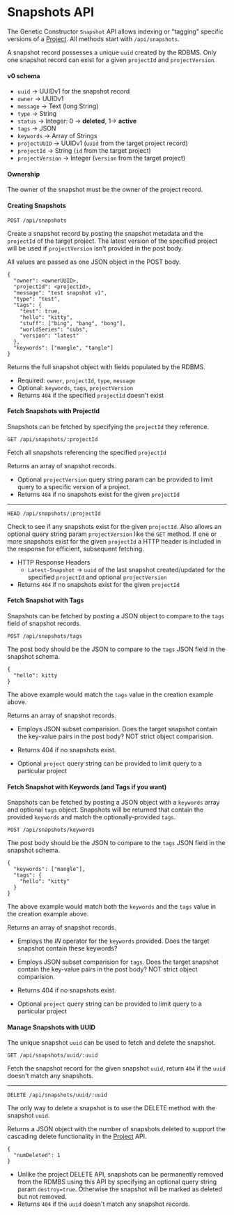 # Snapshots API

The Genetic Constructor `Snapshot` API allows indexing or "tagging" specific versions of a [Project](./PROJECTS.md). All methods start with `/api/snapshots`.

A snapshot record possesses a unique `uuid` created by the RDBMS. Only one snapshot record can exist for a given `projectId` and `projectVersion`.

#### v0 schema

* `uuid` -> UUIDv1 for the snapshot record
* `owner` -> UUIDv1
* `message` -> Text (long String)
* `type` -> String
* `status` -> Integer: 0 -> **deleted**, 1-> **active**
* `tags` -> JSON
* `keywords` -> Array of Strings
* `projectUUID` -> UUIDv1 (`uuid` from the target project record)
* `projectId` -> String (`id` from the target project)
* `projectVersion` -> Integer (`version` from the target project)

#### Ownership

The owner of the snapshot must be the owner of the project record.

#### Creating Snapshots

`POST /api/snapshots`

Create a snapshot record by posting the snapshot metadata and the `projectId` of the target project. The latest version of the specified project will be used if `projectVersion` isn't provided in the post body.

All values are passed as one JSON object in the POST body.

```
{
  "owner": <ownerUUID>,
  "projectId": <projectId>,
  "message": "test snapshot v1",
  "type": "test",
  "tags": {
    "test": true,
    "hello": "kitty",
    "stuff": ["bing", "bang", "bong"],
    "worldSeries": "cubs",
    "version": "latest"
  },
  "keywords": ["mangle", "tangle"]
}
```

Returns the full snapshot object with fields populated by the RDBMS.

* Required: `owner`, `projectId`, `type`, `message`
* Optional: `keywords`, `tags`, `projectVersion`
* Returns `404` if the specified `projectId` doesn't exist

#### Fetch Snapshots with ProjectId

Snapshots can be fetched by specifying the `projectId` they reference.

`GET /api/snapshots/:projectId`

Fetch all snapshots referencing the specified `projectId`

Returns an array of snapshot records.

* Optional `projectVersion` query string param can be provided to limit query to a specific version of a project.
* Returns `404` if no snapshots exist for the given `projectId`

---
`HEAD /api/snapshots/:projectId`

Check to see if any snapshots exist for the given `projectId`. Also allows an optional query string param `projectVersion` like the `GET` method. If one or more snapshots exist for the given `projectId` a HTTP header is included in the response for efficient, subsequent fetching.

* HTTP Response Headers
  * `Latest-Snapshot` -> `uuid` of the last snapshot created/updated for the specified `projectId` and optional `projectVersion`
* Returns `404` if no snapshots exist for the given `projectId`

#### Fetch Snapshot with Tags

Snapshots can be fetched by posting a JSON object to compare to the `tags` field of snapshot records.

`POST /api/snapshots/tags`

The post body should be the JSON to compare to the `tags` JSON field in the snapshot schema.

```
{
  "hello": kitty
}
```

The above example would match the `tags` value in the creation example above.

Returns an array of snapshot records.

* Employs JSON subset comparision. Does the target snapshot contain the key-value pairs in the post body? NOT strict object comparision.
* Returns 404 if no snapshots exist.

* Optional `project` query string can be provided to limit query to a particular project

#### Fetch Snapshot with Keywords (and Tags if you want)

Snapshots can be fetched by posting a JSON object with a `keywords` array and optional `tags` object. Snapshots will be returned that contain the provided `keywords` and match the optionally-provided `tags`.

`POST /api/snapshots/keywords`

The post body should be the JSON to compare to the `tags` JSON field in the snapshot schema.

```
{
  "keywords": ["mangle"],
  "tags": {
    "hello": "kitty"
  }
}
```

The above example would match both the `keywords` and the `tags` value in the creation example above.

Returns an array of snapshot records.

* Employs the *IN* operator for the `keywords` provided. Does the target snapshot contain these keywords?
* Employs JSON subset comparision for `tags`. Does the target snapshot contain the key-value pairs in the post body? NOT strict object comparision.
* Returns 404 if no snapshots exist.

* Optional `project` query string can be provided to limit query to a particular project

#### Manage Snapshots with UUID

The unique snapshot `uuid` can be used to fetch and delete the snapshot.

`GET /api/snapshots/uuid/:uuid`

Fetch the snapshot record for the given snapshot `uuid`, return `404` if the `uuid` doesn't match any snapshots.

---
`DELETE /api/snapshots/uuid/:uuid`

The only way to delete a snapshot is to use the DELETE method with the snapshot `uuid`.

Returns a JSON object with the number of snapshots deleted to support the cascading delete functionality in the [Project](./PROJECTS.md) API.

```
{
  "numDeleted": 1
}
```

* Unlike the project DELETE API, snapshots can be permanently removed from the RDMBS using this API by specifying an optional query string param `destroy=true`. Otherwise the snapshot will be marked as deleted but not removed.
* Returns `404` if the `uuid` doesn't match any snapshot records.


